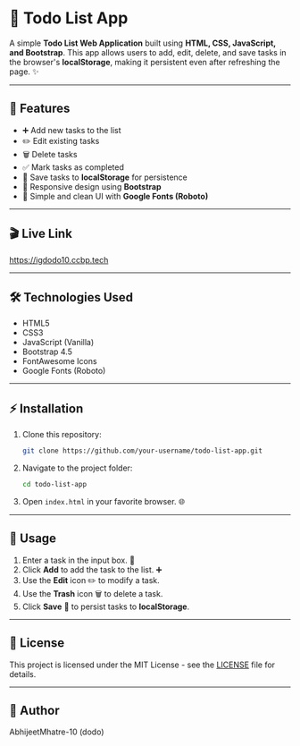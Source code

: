 # 📝 Todo List App

A simple **Todo List Web Application** built using **HTML, CSS, JavaScript, and Bootstrap**. This app allows users to add, edit, delete, and save tasks in the browser's **localStorage**, making it persistent even after refreshing the page. ✨

---

## 🚀 Features

- ➕ Add new tasks to the list  
- ✏️ Edit existing tasks  
- 🗑️ Delete tasks  
- ✅ Mark tasks as completed  
- 💾 Save tasks to **localStorage** for persistence  
- 📱 Responsive design using **Bootstrap**  
- 🎨 Simple and clean UI with **Google Fonts (Roboto)**  

---

## 🎬 Live Link

https://igdodo10.ccbp.tech

---

## 🛠️ Technologies Used

- HTML5  
- CSS3  
- JavaScript (Vanilla)  
- Bootstrap 4.5  
- FontAwesome Icons  
- Google Fonts (Roboto)  

---

## ⚡ Installation

1. Clone this repository:  
    ```bash
    git clone https://github.com/your-username/todo-list-app.git
    ```
2. Navigate to the project folder:  
    ```bash
    cd todo-list-app
    ```
3. Open `index.html` in your favorite browser. 🌐

---

## 🎯 Usage

1. Enter a task in the input box. 📝  
2. Click **Add** to add the task to the list. ➕  
3. Use the **Edit** icon ✏️ to modify a task.  
4. Use the **Trash** icon 🗑️ to delete a task.  
5. Click **Save** 💾 to persist tasks to **localStorage**.

---

## 📄 License

This project is licensed under the MIT License - see the [LICENSE](LICENSE) file for details.

---

## 👤 Author

AbhijeetMhatre-10 (dodo)

